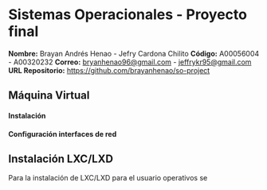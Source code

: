 # Sistemas Operacionales - Proyecto final
**Nombre:** Brayan Andrés Henao  - Jefry Cardona Chilito
**Código:** A00056004 - A00320232 
**Correo:** bryanhenao96@gmail.com - jeffrykr95@gmail.com  
**URL Repositorio:** https://github.com/brayanhenao/so-project

## Máquina Virtual

#### Instalación

#### Configuración interfaces de red



## Instalación LXC/LXD

Para la instalación de LXC/LXD para el usuario operativos se